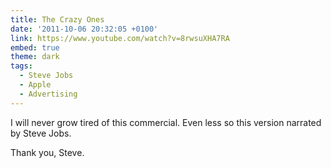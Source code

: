 ```yaml
---
title: The Crazy Ones
date: '2011-10-06 20:32:05 +0100'
link: https://www.youtube.com/watch?v=8rwsuXHA7RA
embed: true
theme: dark
tags:
  - Steve Jobs
  - Apple
  - Advertising
---
```

I will never grow tired of this commercial. Even less so this version narrated by Steve Jobs.

Thank you, Steve.
